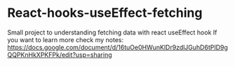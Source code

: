 # React-hooks-useEffect-fetching
Small project to understanding fetching data with react useEffect hook 
If you want to learn more check my notes:
https://docs.google.com/document/d/16tuOe0HWunKlDr9zdlJGuhD6tPID9gQQPKnHkXPKFPk/edit?usp=sharing